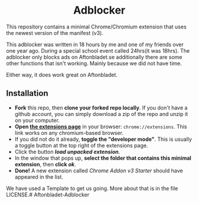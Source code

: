 <div align="center">
    <h1>Adblocker</h1>
</div>

This repository contains a minimal Chrome/Chromium extension that uses the newest version of the manifest (v3).

This adblocker was written in 18 hours by me and one of my friends over one year ago. During a special school event called 24hrs(it was 18hrs).
The adblocker only blocks ads on Aftonbladet.se additionally there are some other functions that isn't working. Mainly because we did not have time.

Either way, it does work great on Aftonbladet. 

## Installation
- **Fork** this repo, then **clone your forked repo locally**. If you don't have a github account, you can simply download a zip of the repo and unzip it on your computer.
- **Open [the extensions page](chrome://extensions)** in your browser: `chrome://extensions`. This link works on any chromium-based browser.
- If you did not do it already, **toggle the "developer mode"**. This is usually a toggle button at the top right of the extensions page.
- Click the button **_load unpacked extension_**.
- In the window that pops up, **select the folder that contains this minimal extension**, then **click _ok_**.
- **Done!** A new extension called _Chrome Addon v3 Starter_ should have appeared in the list.

We have used a Template to get us going. More about that is in the file LICENSE.#   A f t o n b l a d e t - A d b l o c k e r  
 